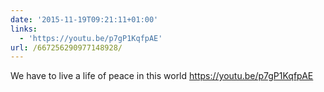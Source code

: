```yaml
---
date: '2015-11-19T09:21:11+01:00'
links:
  - 'https://youtu.be/p7gP1KqfpAE'
url: /667256290977148928/
---
```

We have to live a life of peace in this world https://youtu.be/p7gP1KqfpAE
